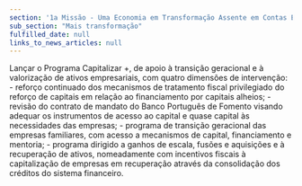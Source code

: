 ```yaml
---
section: '1a Missão - Uma Economia em Transformação Assente em Contas Equilibradas'
sub_section: "Mais transformação"
fulfilled_date: null
links_to_news_articles: null
---
```


Lançar o Programa Capitalizar +, de apoio à transição geracional e à valorização de ativos empresariais, com quatro dimensões de intervenção: - reforço continuado dos mecanismos de tratamento fiscal privilegiado do reforço de capitais em relação ao financiamento por capitais alheios; - revisão do contrato de mandato do Banco Português de Fomento visando adequar os instrumentos de acesso ao capital e quase capital às necessidades das empresas; - programa de transição geracional das empresas familiares, com acesso a mecanismos de capital, financiamento e mentoria; - programa dirigido a ganhos de escala, fusões e aquisições e à recuperação de ativos, nomeadamente com incentivos fiscais à capitalização de empresas em recuperação através da consolidação dos créditos do sistema financeiro.